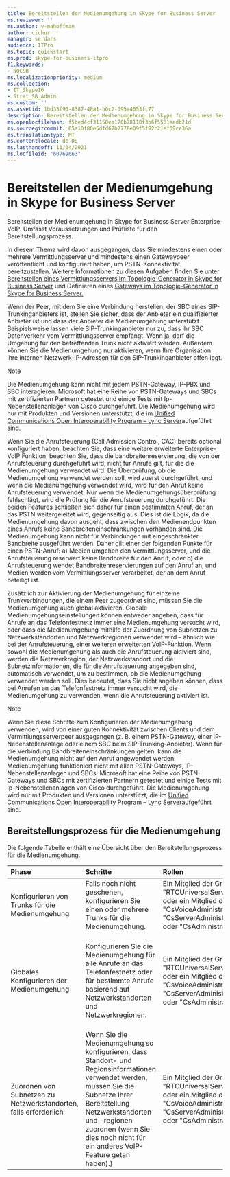 ```yaml
---
title: Bereitstellen der Medienumgehung in Skype for Business Server
ms.reviewer: ''
ms.author: v-mahoffman
author: cichur
manager: serdars
audience: ITPro
ms.topic: quickstart
ms.prod: skype-for-business-itpro
f1.keywords:
- NOCSH
ms.localizationpriority: medium
ms.collection:
- IT_Skype16
- Strat_SB_Admin
ms.custom: ''
ms.assetid: 1bd35f90-8587-48a1-b0c2-095a4053fc77
description: Bereitstellen der Medienumgehung in Skype for Business Server Enterprise-VoIP. Umfasst Voraussetzungen und Prüfliste für den Bereitstellungsprozess.
ms.openlocfilehash: f5bed4cf31158ea170b78110f3b6f5561aedb21d
ms.sourcegitcommit: 65a10f80e5dfd67b2778e09f5f92c21ef09ce36a
ms.translationtype: MT
ms.contentlocale: de-DE
ms.lasthandoff: 11/04/2021
ms.locfileid: "60769663"
---
```

# <a name="deploy-media-bypass-in-skype-for-business-server"></a>Bereitstellen der Medienumgehung in Skype for Business Server
 
Bereitstellen der Medienumgehung in Skype for Business Server Enterprise-VoIP. Umfasst Voraussetzungen und Prüfliste für den Bereitstellungsprozess.
  
In diesem Thema wird davon ausgegangen, dass Sie mindestens einen oder mehrere Vermittlungsserver und mindestens einen Gatewaypeer veröffentlicht und konfiguriert haben, um PSTN-Konnektivität bereitzustellen. Weitere Informationen zu diesen Aufgaben finden Sie unter [Bereitstellen eines Vermittlungsservers im Topologie-Generator in Skype for Business Server](deploy-a-mediation-server.md) und Definieren eines [Gateways im Topologie-Generator in Skype for Business Server.](define-a-gateway.md)
  
 Wenn der Peer, mit dem Sie eine Verbindung herstellen, der SBC eines SIP-Trunkinganbieters ist, stellen Sie sicher, dass der Anbieter ein qualifizierter Anbieter ist und dass der Anbieter die Medienumgehung unterstützt. Beispielsweise lassen viele SIP-Trunkinganbieter nur zu, dass ihr SBC Datenverkehr vom Vermittlungsserver empfängt. Wenn ja, darf die Umgehung für den betreffenden Trunk nicht aktiviert werden. Außerdem können Sie die Medienumgehung nur aktivieren, wenn Ihre Organisation ihre internen Netzwerk-IP-Adressen für den SIP-Trunkinganbieter offen legt.
  
> [!NOTE]
> Die Medienumgehung kann nicht mit jedem PSTN-Gateway, IP-PBX und SBC interagieren. Microsoft hat eine Reihe von PSTN-Gateways und SBCs mit zertifizierten Partnern getestet und einige Tests mit Ip-Nebenstellenanlagen von Cisco durchgeführt. Die Medienumgehung wird nur mit Produkten und Versionen unterstützt, die im [Unified Communications Open Interoperability Program – Lync Server](../../../SfbPartnerCertification/lync-cert/qualified-ip-pbx-gateway.md)aufgeführt sind. 
  
Wenn Sie die Anrufsteuerung (Call Admission Control, CAC) bereits optional konfiguriert haben, beachten Sie, dass eine weitere erweiterte Enterprise-VoIP Funktion, beachten Sie, dass die bandbreitenreservierung, die von der Anrufsteuerung durchgeführt wird, nicht für Anrufe gilt, für die die Medienumgehung verwendet wird. Die Überprüfung, ob die Medienumgehung verwendet werden soll, wird zuerst durchgeführt, und wenn die Medienumgehung verwendet wird, wird für den Anruf keine Anrufsteuerung verwendet. Nur wenn die Medienumgehungsüberprüfung fehlschlägt, wird die Prüfung für die Anrufsteuerung durchgeführt. Die beiden Features schließen sich daher für einen bestimmten Anruf, der an das PSTN weitergeleitet wird, gegenseitig aus. Dies ist die Logik, da die Medienumgehung davon ausgeht, dass zwischen den Medienendpunkten eines Anrufs keine Bandbreiteneinschränkungen vorhanden sind. Die Medienumgehung kann nicht für Verbindungen mit eingeschränkter Bandbreite ausgeführt werden. Daher gilt einer der folgenden Punkte für einen PSTN-Anruf: a) Medien umgehen den Vermittlungsserver, und die Anrufsteuerung reserviert keine Bandbreite für den Anruf; oder b) die Anrufsteuerung wendet Bandbreitenreservierungen auf den Anruf an, und Medien werden vom Vermittlungsserver verarbeitet, der an dem Anruf beteiligt ist.
  
Zusätzlich zur Aktivierung der Medienumgehung für einzelne Trunkverbindungen, die einem Peer zugeordnet sind, müssen Sie die Medienumgehung auch global aktivieren. Globale Medienumgehungseinstellungen können entweder angeben, dass für Anrufe an das Telefonfestnetz immer eine Medienumgehung versucht wird, oder dass die Medienumgehung mithilfe der Zuordnung von Subnetzen zu Netzwerkstandorten und Netzwerkregionen verwendet wird – ähnlich wie bei der Anrufsteuerung, einer weiteren erweiterten VoIP-Funktion. Wenn sowohl die Medienumgehung als auch die Anrufsteuerung aktiviert sind, werden die Netzwerkregion, der Netzwerkstandort und die Subnetzinformationen, die für die Anrufsteuerung angegeben sind, automatisch verwendet, um zu bestimmen, ob die Medienumgehung verwendet werden soll. Dies bedeutet, dass Sie nicht angeben können, dass bei Anrufen an das Telefonfestnetz immer versucht wird, die Medienumgehung zu verwenden, wenn die Anrufsteuerung aktiviert ist.
  
> [!NOTE]
> Wenn Sie diese Schritte zum Konfigurieren der Medienumgehung verwenden, wird von einer guten Konnektivität zwischen Clients und dem Vermittlungsserverpeer ausgegangen (z. B. einem PSTN-Gateway, einer IP-Nebenstellenanlage oder einem SBC beim SIP-Trunking-Anbieter). Wenn für die Verbindung Bandbreiteneinschränkungen gelten, kann die Medienumgehung nicht auf den Anruf angewendet werden. Medienumgehung funktioniert nicht mit allen PSTN-Gateways, IP-Nebenstellenanlagen und SBCs. Microsoft hat eine Reihe von PSTN-Gateways und SBCs mit zertifizierten Partnern getestet und einige Tests mit Ip-Nebenstellenanlagen von Cisco durchgeführt. Die Medienumgehung wird nur mit Produkten und Versionen unterstützt, die im [Unified Communications Open Interoperability Program – Lync Server](../../../SfbPartnerCertification/lync-cert/qualified-ip-pbx-gateway.md)aufgeführt sind. 
  
## <a name="deployment-process-for-media-bypass"></a>Bereitstellungsprozess für die Medienumgehung

Die folgende Tabelle enthält eine Übersicht über den Bereitstellungsprozess für die Medienumgehung. 
  
|**Phase**|**Schritte**|**Rollen**|**Bereitstellungsdokumentation**|
|:-----|:-----|:-----|:-----|
|Konfigurieren von Trunks für die Medienumgehung  <br/> |Falls noch nicht geschehen, konfigurieren Sie einen oder mehrere Trunks für die Medienumgehung.  <br/> | Ein Mitglied der Gruppe "RTCUniversalServerAdmins" oder ein Mitglied der Rolle "CsVoiceAdministrator", "CsServerAdministrator" oder "CsAdministrator" <br/> |[Konfigurieren eines Trunks mit Medienumgehung in Skype for Business Server](configure-trunk-with-media-bypass.md) <br/> |
|Globales Konfigurieren der Medienumgehung  <br/> |Konfigurieren Sie die Medienumgehung für alle Anrufe an das Telefonfestnetz oder für bestimmte Anrufe basierend auf Netzwerkstandorten und Netzwerkregionen.  <br/> | Ein Mitglied der Gruppe "RTCUniversalServerAdmins" oder ein Mitglied der Rolle "CsVoiceAdministrator", "CsServerAdministrator" oder "CsAdministrator" <br/> |[Konfigurieren der Medienumgehung in Skype for Business Server, um den Vermittlungsserver immer zu umgehen](bypass-the-mediation-server.md) <br/> [Konfigurieren der globalen Einstellungen für die Medienumgehung in Skype for Business Server für die Verwendung von Standort- und Regionsinformationen](use-site-and-region-information.md) <br/> |
|Zuordnen von Subnetzen zu Netzwerkstandorten, falls erforderlich  <br/> |Wenn Sie die Medienumgehung so konfigurieren, dass Standort- und Regionsinformationen verwendet werden, müssen Sie die Subnetze Ihrer Bereitstellung Netzwerkstandorten und -regionen zuordnen (wenn Sie dies noch nicht für ein anderes VoIP-Feature getan haben).)  <br/> | Ein Mitglied der Gruppe "RTCUniversalServerAdmins" oder ein Mitglied der Rolle "CsVoiceAdministrator", "CsServerAdministrator" oder "CsAdministrator" <br/> |[Zuordnen eines Subnetzes zu einem Netzwerkstandort](deploy-network.md#BKMK_AssociateSubnets) <br/> |
